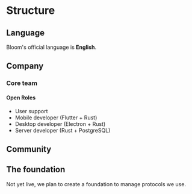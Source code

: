 # Structure


## Language

Bloom's official language is **English**.

## Company

### Core team


#### Open Roles

* User support
* Mobile developer (Flutter + Rust)
* Desktop developer (Electron + Rust)
* Server developer (Rust + PostgreSQL)


## Community

## The foundation

Not yet live, we plan to create a foundation to manage protocols we use.
